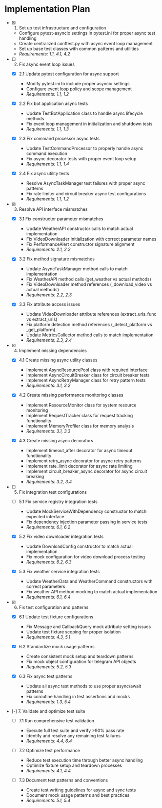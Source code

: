 # Implementation Plan

- [x] 1. Set up test infrastructure and configuration
  - Configure pytest-asyncio settings in pytest.ini for proper async test handling
  - Create centralized conftest.py with async event loop management
  - Set up base test classes with common patterns and utilities
  - _Requirements: 1.1, 4.1, 4.2_

- [ ] 2. Fix async event loop issues
  - [x] 2.1 Update pytest configuration for async support
    - Modify pytest.ini to include proper asyncio settings
    - Configure event loop policy and scope management
    - _Requirements: 1.1, 1.2_

  - [x] 2.2 Fix bot application async tests
    - Update TestBotApplication class to handle async lifecycle methods
    - Fix event loop management in initialization and shutdown tests
    - _Requirements: 1.1, 1.3_

  - [x] 2.3 Fix command processor async tests  
    - Update TestCommandProcessor to properly handle async command execution
    - Fix async decorator tests with proper event loop setup
    - _Requirements: 1.1, 1.4_

  - [x] 2.4 Fix async utility tests
    - Resolve AsyncTaskManager test failures with proper async patterns
    - Fix rate limiter and circuit breaker async test configurations
    - _Requirements: 1.1, 1.2_

- [x] 3. Resolve API interface mismatches
  - [x] 3.1 Fix constructor parameter mismatches
    - Update WeatherAPI constructor calls to match actual implementation
    - Fix VideoDownloader initialization with correct parameter names
    - Fix PerformanceAlert constructor signature alignment
    - _Requirements: 2.1, 2.2_

  - [x] 3.2 Fix method signature mismatches
    - Update AsyncTaskManager method calls to match implementation
    - Fix WeatherAPI method calls (get_weather vs actual methods)
    - Fix VideoDownloader method references (_download_video vs actual methods)
    - _Requirements: 2.2, 2.3_

  - [x] 3.3 Fix attribute access issues
    - Update VideoDownloader attribute references (extract_urls_func vs extract_urls)
    - Fix platform detection method references (_detect_platform vs _get_platform)
    - Update MetricsCollector method calls to match implementation
    - _Requirements: 2.3, 2.4_

- [x] 4. Implement missing dependencies
  - [x] 4.1 Create missing async utility classes
    - Implement AsyncResourcePool class with required interface
    - Implement AsyncCircuitBreaker class for circuit breaker tests
    - Implement AsyncRetryManager class for retry pattern tests
    - _Requirements: 3.1, 3.2_

  - [x] 4.2 Create missing performance monitoring classes
    - Implement ResourceMonitor class for system resource monitoring
    - Implement RequestTracker class for request tracking functionality
    - Implement MemoryProfiler class for memory analysis
    - _Requirements: 3.1, 3.3_

  - [x] 4.3 Create missing async decorators
    - Implement timeout_after decorator for async timeout functionality
    - Implement retry_async decorator for async retry patterns
    - Implement rate_limit decorator for async rate limiting
    - Implement circuit_breaker_async decorator for async circuit breaking
    - _Requirements: 3.2, 3.4_

- [ ] 5. Fix integration test configurations
  - [ ] 5.1 Fix service registry integration tests
    - Update MockServiceWithDependency constructor to match expected interface
    - Fix dependency injection parameter passing in service tests
    - _Requirements: 6.1, 6.2_

  - [x] 5.2 Fix video downloader integration tests
    - Update DownloadConfig constructor to match actual implementation
    - Fix mock configuration for video download process testing
    - _Requirements: 6.2, 6.3_

  - [x] 5.3 Fix weather service integration tests
    - Update WeatherData and WeatherCommand constructors with correct parameters
    - Fix weather API method mocking to match actual implementation
    - _Requirements: 6.1, 6.4_

- [x] 6. Fix test configuration and patterns
  - [x] 6.1 Update test fixture configurations
    - Fix Message and CallbackQuery mock attribute setting issues
    - Update test fixture scoping for proper isolation
    - _Requirements: 4.3, 5.1_

  - [x] 6.2 Standardize mock usage patterns
    - Create consistent mock setup and teardown patterns
    - Fix mock object configuration for telegram API objects
    - _Requirements: 5.2, 5.3_

  - [x] 6.3 Fix async test patterns
    - Update all async test methods to use proper async/await patterns
    - Fix coroutine handling in test assertions and mocks
    - _Requirements: 1.3, 5.4_

- [-] 7. Validate and optimize test suite
  - [ ] 7.1 Run comprehensive test validation
    - Execute full test suite and verify >90% pass rate
    - Identify and resolve any remaining test failures
    - _Requirements: 4.4, 6.4_

  - [ ] 7.2 Optimize test performance
    - Reduce test execution time through better async handling
    - Optimize fixture setup and teardown processes
    - _Requirements: 4.1, 4.4_

  - [ ] 7.3 Document test patterns and conventions
    - Create test writing guidelines for async and sync tests
    - Document mock usage patterns and best practices
    - _Requirements: 5.1, 5.4_